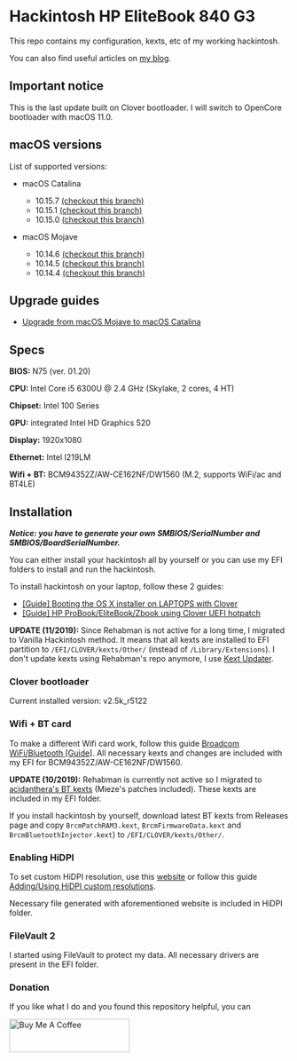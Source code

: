 # Hackintosh HP EliteBook 840 G3

This repo contains my configuration, kexts, etc of my working hackintosh.

You can also find useful articles on [my blog](https://hologos.github.io).

## Important notice

This is the last update built on Clover bootloader. I will switch to OpenCore bootloader with macOS 11.0.

## macOS versions

List of supported versions:

- macOS Catalina
    - 10.15.7 [(checkout this branch)](https://github.com/Hologos/hackintosh-hp-elitebook-840-g3/tree/10.15.7)
    - 10.15.1 [(checkout this branch)](https://github.com/Hologos/hackintosh-hp-elitebook-840-g3/tree/10.15.1)
    - 10.15.0 [(checkout this branch)](https://github.com/Hologos/hackintosh-hp-elitebook-840-g3/tree/10.15.0)

- macOS Mojave
    - 10.14.6 [(checkout this branch)](https://github.com/Hologos/hackintosh-hp-elitebook-840-g3/tree/10.14.6)
    - 10.14.5 [(checkout this branch)](https://github.com/Hologos/hackintosh-hp-elitebook-840-g3/tree/10.14.5)
    - 10.14.4 [(checkout this branch)](https://github.com/Hologos/hackintosh-hp-elitebook-840-g3/tree/10.14.4)

## Upgrade guides

- [Upgrade from macOS Mojave to macOS Catalina](https://hologos.github.io/upgrade-from-macos-mojave-to-macos-catalina/)

## Specs

**BIOS:** N75 (ver. 01.20)

**CPU:** Intel Core i5 6300U @ 2.4 GHz (Skylake, 2 cores, 4 HT)

**Chipset:** Intel 100 Series

**GPU:** integrated Intel HD Graphics 520

**Display:** 1920x1080

**Ethernet:** Intel I219LM

**Wifi + BT:** BCM94352Z/AW-CE162NF/DW1560 (M.2, supports WiFi/ac and BT4LE)

## Installation

***Notice: you have to generate your own SMBIOS/SerialNumber and SMBIOS/BoardSerialNumber.***

You can either install your hackintosh all by yourself or you can use my EFI folders to install and run the hackintosh.

To install hackintosh on your laptop, follow these 2 guides:

- [[Guide] Booting the OS X installer on LAPTOPS with Clover](https://www.tonymacx86.com/threads/guide-booting-the-os-x-installer-on-laptops-with-clover.148093/)
- [[Guide] HP ProBook/EliteBook/Zbook using Clover UEFI hotpatch](https://www.tonymacx86.com/threads/guide-hp-probook-elitebook-zbook-using-clover-uefi-hotpatch.261719/)

**UPDATE (11/2019):** Since Rehabman is not active for a long time, I migrated to Vanilla Hackintosh method. It means that all kexts are installed to EFI partition to `/EFI/CLOVER/kexts/Other/` (instead of `/Library/Extensions`). I don't update kexts using Rehabman's repo anymore, I use [Kext Updater](https://bitbucket.org/profdrluigi/kextupdater/downloads/).

### Clover bootloader

Current installed version: v2.5k_r5122

### Wifi + BT card

To make a different Wifi card work, follow this guide [Broadcom WiFi/Bluetooth [Guide]](https://www.tonymacx86.com/threads/broadcom-wifi-bluetooth-guide.242423/). All necessary kexts and changes are included with my EFI for BCM94352Z/AW-CE162NF/DW1560.

**UPDATE (10/2019):** Rehabman is currently not active so I migrated to [acidanthera's BT kexts](https://github.com/acidanthera/BrcmPatchRAM) (Mieze's patches included). These kexts are included in my EFI folder.

If you install hackintosh by yourself, download latest BT kexts from Releases page and copy `BrcmPatchRAM3.kext`, `BrcmFirmwareData.kext` and `BrcmBluetoothInjector.kext`) to `/EFI/CLOVER/kexts/Other/`.

### Enabling HiDPI

To set custom HiDPI resolution, use this [website](https://comsysto.github.io/Display-Override-PropertyList-File-Parser-and-Generator-with-HiDPI-Support-For-Scaled-Resolutions/) or follow this guide [Adding/Using HiDPI custom resolutions](https://www.tonymacx86.com/threads/adding-using-hidpi-custom-resolutions.133254/).

Necessary file generated with aforementioned website is included in HiDPI folder.

### FileVault 2

I started using FileVault to protect my data. All necessary drivers are present in the EFI folder.

### Donation

If you like what I do and you found this repository helpful, you can

<a href="https://www.buymeacoffee.com/hologos" target="_blank"><img src="https://cdn.buymeacoffee.com/buttons/v2/default-yellow.png" alt="Buy Me A Coffee" style="height: 60px !important;width: 217px !important;" ></a>
